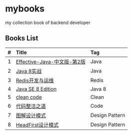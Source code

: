 # mybooks
my collection book of backend developer

##  Books List

| #    | Title                                    | Tag                                      |
| :--- | :--------------------------------------- | :--------------------------------------- |
| 1    | [Effective-Java-中文版-第2版][001]                   |  Java               |
| 2    | [Java 8实战][002] | Java |
| 3    | [Redis开发与运维][003]       | Redis |
| 4    | [Java SE 8 Edition][004]       | Java 8 |
| 5    | [clean code][005]       | Clean |
| 6    | [代码整洁之道][006]       | Code |
| 7    | [图解设计模式][007]       | Design Pattern |
| 8    | [HeadFirst设计模式][008]       | Design Pattern |

[001]: https://github.com/lingyejun/mybooks/blob/master/Effective-Java-%E4%B8%AD%E6%96%87%E7%89%88-%E7%AC%AC2%E7%89%88.pdf
[002]: https://github.com/lingyejun/mybooks/blob/master/Java%208%E5%AE%9E%E6%88%98.pdf
[003]: https://github.com/lingyejun/mybooks/blob/master/Redis%E5%BC%80%E5%8F%91%E4%B8%8E%E8%BF%90%E7%BB%B4.pdf
[004]: https://github.com/lingyejun/mybooks/blob/master/The%20Java%C2%AE%20Language%20Specification%20Java%20SE%208%20Edition.pdf
[005]: https://github.com/lingyejun/mybooks/blob/master/clean%20code-%E4%BB%A3%E7%A0%81%E6%95%B4%E6%B4%81%E4%B9%8B%E9%81%93%20%E4%B8%AD%E6%96%87%E5%AE%8C%E6%95%B4%E7%89%88-%E5%B8%A6%E4%B9%A6%E7%AD%BE.pdf
[006]: https://github.com/lingyejun/mybooks/blob/master/%E3%80%90%E4%BB%A3%E7%A0%81%E6%95%B4%E6%B4%81%E4%B9%8B%E9%81%93%E3%80%91%E4%B8%AD%E6%96%87%E7%89%88%2B%E9%AB%98%E6%B8%85%E6%89%AB%E6%8F%8F%2B%E7%9B%AE%E5%BD%95.pdf
[007]: https://github.com/lingyejun/mybooks/
[008]: https://github.com/lingyejun/mybooks/1
